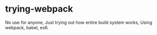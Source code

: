# trying-webpack
No use for anyone, Just trying out how entire build system works, Using webpack, babel, es6.
